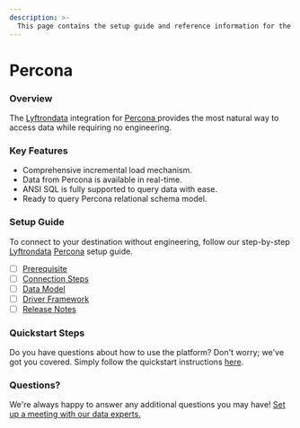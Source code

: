 ```yaml
---
description: >-
  This page contains the setup guide and reference information for the Percona source connector.
---
```


# Percona

### Overview

The [Lyftrondata](https://www.lyftrondata.com/) integration for [Percona](https://www.lyftrondata.com/integration/percona/)[ ](https://www.lyftrondata.com/integration/percona/)provides the most natural way to access data while requiring no engineering.

### Key Features

* Comprehensive incremental load mechanism.
* Data from Percona is available in real-time.&#x20;
* ANSI SQL is fully supported to query data with ease.
* Ready to query Percona relational schema model.

### Setup Guide

To connect to your destination without engineering, follow our step-by-step [Lyftrondata](https://www.lyftrondata.com/)  [Percona](https://www.lyftrondata.com/integration/percona/) setup guide.

* [ ] [Prerequisite](../../technology-analytics/percona/prerequisite.md)
* [ ] [Connection Steps](../../technology-analytics/percona/connection-steps.md)
* [ ] [Data Model](../../technology-analytics/percona/data-model/)
* [ ] [Driver Framework](../../technology-analytics/percona/driver-framework/)
* [ ] [Release Notes](../../technology-analytics/percona/release-notes.md)

### Quickstart Steps

Do you have questions about how to use the platform? Don't worry; we've got you covered. Simply follow the quickstart instructions [here](../../../quickstart-steps.md).

### Questions? <a href="#questions" id="questions"></a>

We're always happy to answer any additional questions you may have! [Set up a meeting with our data experts.](https://www.lyftrondata.com/book-a-meeting/)

